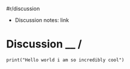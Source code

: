#r/discussion
- Discussion notes: link

# Discussion __ /
```jupyter
print("Hello world i am so incredibly cool")
```
